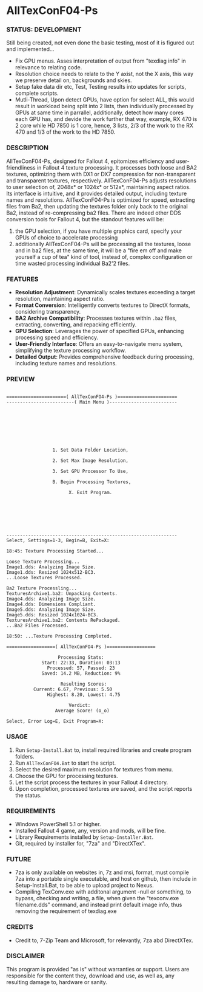 # AllTexConF04-Ps

### STATUS: DEVELOPMENT
Still being created, not even done the basic testing, most of it is figured out and implemented...
- Fix GPU menus. Asses interpretation of output from "texdiag info" in relevance to relating code.
- Resolution choice needs to relate to the Y axist, not the X axis, this way we preserve detail on, backgrounds and skies.
- Setup fake data dir etc, Test, Testing results into updates for scripts, complete scripts.
- Mutli-Thread, Upon detect GPUs, have option for select ALL, this would result in workload being split into 2 lists, then individually processed by GPUs at same time in parrallel, additionally, detect how many cores each GPU has, and devide the work further that way, example, RX 470 is 2 core while HD 7850 is 1 core, hence, 3 lists, 2/3 of the work to the RX 470 and 1/3 of the work to the HD 7850.

### DESCRIPTION
AllTexConF04-Ps, designed for Fallout 4, epitomizes efficiency and user-friendliness in Fallout 4 texture processing. It processes both loose and BA2 textures, optimizing them with DX1 or DX7 compression for non-transparent and transparent textures, respectively. AllTexConF04-Ps adjusts resolutions to user selection of, 2048x* or 1024x* or 512x*, maintaining aspect ratios. Its interface is intuitive, and it provides detailed output, including texture names and resolutions. AllTexConF04-Ps is optimized for speed, extracting files from Ba2, then updating the textures folder only back to the original Ba2, instead of re-compressing ba2 files. There are indeed other DDS conversion tools for Fallout 4, but the standout features will be:
1. the GPU selection, if you have multiple graphics card, specify your GPUs of choice to accelerate processing
2. additionally AllTexConF04-Ps will be processing all the textures, loose and in ba2 files, at the same time, it will be a "fire em off and make yourself a cup of tea" kind of tool, instead of, complex configuration or time wasted processing individual Ba2'2 files. 

### FEATURES
- **Resolution Adjustment**: Dynamically scales textures exceeding a target resolution, maintaining aspect ratio.
- **Format Conversion**: Intelligently converts textures to DirectX formats, considering transparency.
- **BA2 Archive Compatibility**: Processes textures within `.ba2` files, extracting, converting, and repacking efficiently.
- **GPU Selection**: Leverages the power of specified GPUs, enhancing processing speed and efficiency.
- **User-Friendly Interface**: Offers an easy-to-navigate menu system, simplifying the texture processing workflow.
- **Detailed Output**: Provides comprehensive feedback during processing, including texture names and resolutions.

### PREVIEW
```

======================( AllTexConFO4-Ps )======================
-------------------------( Main Menu )-------------------------








                 1. Set Data Folder Location,

                 2. Set Max Image Resolution,

                 3. Set GPU Processor To Use,

                 B. Begin Processing Textures,

                       X. Exit Program.







---------------------------------------------------------------
Select, Settings=1-3, Begin=B, Exit=X:

```
```
18:45: Texture Processing Started...

Loose Texture Processing...
Image1.dds: Analyzing Image Size.
Image1.dds: Resized 1024x512-BC3.
...Loose Textures Processed.

Ba2 Texture Processling...
TexturesArchive1.ba2: Unpacking Contents.
Image4.dds: Analyzing Image Size.
Image4.dds: Dimensions Compliant.
Image5.dds: Analyzing Image Size.
Image5.dds: Resized 1024x1024-BC3.
TexturesArchive1.ba2: Contents RePackaged.
...Ba2 Files Processed.

18:50: ...Texture Processing Completed.
```
```
==================( AllTexConFO4-Ps )==================

                   Processing Stats:
             Start: 22:33, Duration: 03:13
               Processed: 57, Passed: 23  
             Saved: 14.2 MB, Reduction: 9%                  

                    Resulting Scores: 
	      Current: 6.67, Previous: 5.50
               Highest: 8.20, Lowest: 4.75
              
                       Verdict: 
                  Average Score! (o_o)

Select, Error Log=E, Exit Program=X:

````

### USAGE
1. Run `Setup-Install.Bat` to, install required libraries and create program folders.
2. Run `AllTexConFO4.Bat` to start the script.
3. Select the desired maximum resolution for textures from menu.
4. Choose the GPU for processing textures.
5. Let the script process the textures in your Fallout 4 directory.
6. Upon completion, processed textures are saved, and the script reports the status.

### REQUIREMENTS
- Windows PowerShell 5.1 or higher.
- Installed Fallout 4 game, any, version and mods, will be fine.
- Library Requirements installed by `Setup-Installer.Bat`.
- Git, required by installer for, "7za" and "DirectXTex".

### FUTURE
- 7za is only available on websites in, 7z and msi, format, must compile 7za into a portable single executable, and host on github, then include in Setup-Install.Bat, to be able to upload project to Nexus.
- Compiling TexConv.exe with additonal argument -null or something, to bypass, checking and writing, a file, when given the "texconv.exe filename.dds" command, and instead print default image info, thus removing the requirement of texdiag.exe

### CREDITS
- Credit to, 7-Zip Team and Microsoft, for relevantly, 7za abd DirectXTex.

### DISCLAIMER
This program is provided "as is" without warranties or support. Users are responsible for the content they, download and use, as well as, any resulting damage to, hardware or sanity.

